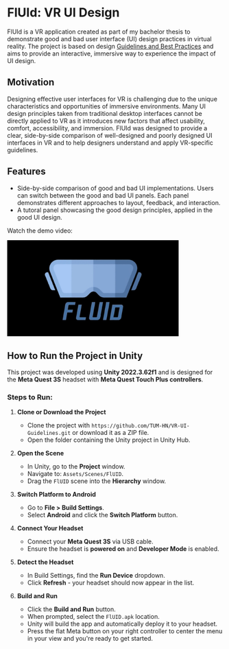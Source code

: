 # FlUId: VR UI Design
FlUId is a VR application created as part of my bachelor thesis to demonstrate good and bad user interface (UI) design practices in virtual reality. 
The project is based on design [Guidelines and Best Practices](../../wiki) and aims to provide an interactive, immersive way to experience the impact of UI design.

## Motivation
Designing effective user interfaces for VR is challenging due to the unique characteristics and opportunities of immersive environments. 
Many UI design principles taken from traditional desktop interfaces cannot be directly applied to VR as it introduces new factors that affect usability, comfort, accessibility, and immersion. 
FlUId was designed to provide a clear, side-by-side comparison of well-designed and poorly designed UI interfaces in VR and to help designers understand and apply VR-specific guidelines.

## Features
- Side-by-side comparison of good and bad UI implementations. Users can switch between the good and bad UI panels. Each panel demonstrates different approaches to layout, feedback, and interaction.
- A tutoral panel showcasing the good design principles, applied in the good UI design.
    
Watch the demo video:

<a href="https://youtu.be/z3uKXxJZkY8">
  <img src="thumbnail.jpg" alt="Watch the demo" width="400"/>
</a>


## How to Run the Project in Unity

This project was developed using **Unity 2022.3.62f1** and is designed for the **Meta Quest 3S** headset with **Meta Quest Touch Plus controllers**.

### Steps to Run:

1. **Clone or Download the Project**
   - Clone the project with  `https://github.com/TUM-HN/VR-UI-Guidelines.git` or download it as a ZIP file.
   - Open the folder containing the Unity project in Unity Hub.

3. **Open the Scene**
   - In Unity, go to the **Project** window.
   - Navigate to: `Assets/Scenes/FlUID`.
   - Drag the `FlUID` scene into the **Hierarchy** window.

4. **Switch Platform to Android**
   - Go to **File > Build Settings**.
   - Select **Android** and click the **Switch Platform** button.

5. **Connect Your Headset**
   - Connect your **Meta Quest 3S** via USB cable.
   - Ensure the headset is **powered on** and **Developer Mode** is enabled.

6. **Detect the Headset**
   - In Build Settings, find the **Run Device** dropdown.
   - Click **Refresh** - your headset should now appear in the list.

7. **Build and Run**
   - Click the **Build and Run** button.
   - When prompted, select the `FlUID.apk` location.
   - Unity will build the app and automatically deploy it to your headset.
   - Press the flat Meta button on your right controller to center the menu in your view and you're ready to get started.
